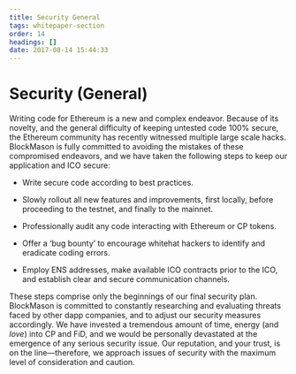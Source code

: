 ```yaml
---
title: Security General
tags: whitepaper-section
order: 14
headings: []
date: 2017-08-14 15:44:33
---
```



# Security (General)

Writing code for Ethereum is a new and complex endeavor. Because of its novelty, and the general difficulty of keeping untested code 100% secure, the Ethereum community has recently witnessed multiple large scale hacks. BlockMason is fully committed to avoiding the mistakes of these compromised endeavors, and we have taken the following steps to keep our application and ICO secure:

* Write secure code according to best practices.

* Slowly rollout all new features and improvements, first locally, before proceeding to the testnet, and finally to the mainnet.

* Professionally audit any code interacting with Ethereum or CP tokens.

* Offer a ‘bug bounty’ to encourage whitehat hackers to identify and eradicate coding errors.

* Employ ENS addresses, make available ICO contracts prior to the ICO, and establish clear and secure communication channels.

These steps comprise only the beginnings of our final security plan. BlockMason is committed to constantly researching and evaluating threats faced by other dapp companies, and to adjust our security measures accordingly. We have invested a tremendous amount of time, energy (and *love*) into CP and FiD, and we would be personally devastated at the emergence of any serious security issue. Our reputation, and your trust, is on the line—therefore, we approach issues of security with the maximum level of consideration and caution.
